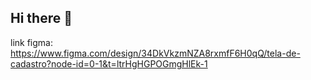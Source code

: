 ## Hi there 👋

link figma: https://www.figma.com/design/34DkVkzmNZA8rxmfF6H0qQ/tela-de-cadastro?node-id=0-1&t=ltrHgHGPOGmgHlEk-1
